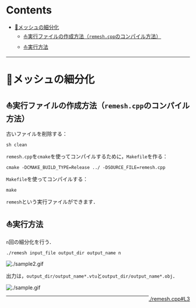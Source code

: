 # Contents

- [🐋メッシュの細分化](#🐋メッシュの細分化)
    - [⛵️実行ファイルの作成方法（`remesh.cpp`のコンパイル方法）](#⛵️実行ファイルの作成方法（`remesh.cpp`のコンパイル方法）)
    - [⛵️実行方法](#⛵️実行方法)


---
# 🐋メッシュの細分化 

## ⛵️実行ファイルの作成方法（`remesh.cpp`のコンパイル方法） 

古いファイルを削除する：

```
sh clean
```

`remesh.cpp`を`cmake`を使ってコンパイルするために，`Makefile`を作る：

```
cmake -DCMAKE_BUILD_TYPE=Release ../ -DSOURCE_FILE=remesh.cpp
```

`Makefile`を使ってコンパイルする：

```
make
```

`remesh`という実行ファイルができます．

## ⛵️実行方法 

`n`回の細分化を行う．

```
./remesh input_file output_dir output_name n
```

![./sample2.gif](sample2.gif)

出力は，`output_dir/output_name*.vtu`と`output_dir/output_name*.obj`．


![./sample.gif](sample.gif)


<a href="./remesh.cpp#L3" style="float: right;">./remesh.cpp#L3</a>

---
